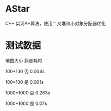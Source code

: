# AStar
C++ 实现A*算法，使用二叉堆和小对象分配器优化

测试数据
===================================
地图大小<span style="width:50px;">&nbsp;</span>斜走<span style="width:50px;"></span>耗时


100*100                     否                     0.004s


100*100          是         0.001s


1000*1000        否         0.263s


1000*1000        是         0.07s
